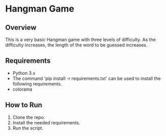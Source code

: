 # Hangman Game


## Overview

This is a very basic Hangman game with three levels of difficulty. As the difficulty increases, the length of the word to be guessed increases.

## Requirements
* Python 3.x
* The command 'pip install -r requirements.txt' can be used to install the following requirements.
* colorama

## How to Run
1. Clone the repo.
2. Install the needed requirements.
3. Run the script.